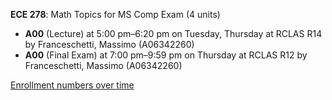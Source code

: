 **ECE 278**: Math Topics for MS Comp Exam (4 units)

- **A00** (Lecture) at 5:00 pm–6:20 pm on Tuesday, Thursday at RCLAS R14 by Franceschetti, Massimo (A06342260)
- **A00** (Final Exam) at 7:00 pm–9:59 pm on Thursday at RCLAS R12 by Franceschetti, Massimo (A06342260)

[Enrollment numbers over time](./ECE278.tsv)
